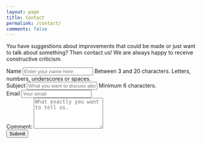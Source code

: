 ```yaml
---
layout: page
title: Contact
permalink: /contact/
comments: false
---
```


<meta name="viewport" content="width=device-width, initial-scale=1">
<link rel="stylesheet" href="/css/bootstrap.min.css">
<script src="https://ajax.googleapis.com/ajax/libs/jquery/1.11.1/jquery.min.js"></script>
<script src="http://maxcdn.bootstrapcdn.com/bootstrap/3.2.0/js/bootstrap.min.js"></script>
<script src="/js/validator.js"></script>

You have suggestions about improvements that could be made or just want to talk about something?
Then contact us! We are always happy to receive constructive criticism.

<div class="container-fluid">
  <form role="form"  data-toggle="validator" action="//formspree.io/copykatt@yandex.com" method="post">
    <div class="form-group has-feedback">
      <label for="inputName" class="control-label">Name</label>
      <input type="text" pattern="^([_A-z0-9 ]){3,20}" class="form-control" name="name" id="inputName" placeholder="Enter your name here"
      data-error="Please enter a name with 3-20 characters consiting only of letters, numbers, underscores or spaces." required>
      <span class="help-block">Between 3 and 20 characters. Letters, numbers, underscores or spaces.</span>
    </div>
    <div class="form-group has-feedback">
      <label for="inputSubject" class="control-label">Subject</label>
      <input type="text" data-minlength="6" class="form-control" name="subject" id="inputSubject" placeholder="What you want to discuss about"
      data-error="Please enter a subject with at least 6 characters" required>
      <span class="help-block with-errors">Minimum 6 characters.</span>
    </div>
    <div class="form-group has-feedback">
      <label for="inputEmail" class="control-label">Email</label>
      <input type="email" class="form-control" name="_replyto" id="inputEmail" placeholder="Your email" data-error="Please enter a valid email address." required>
      <div class="help-block with-errors"></div>
    </div>
    <div class="form-group">
      <label for="inputComment">Comment:</label>
      <textarea class="form-control" rows="5" maxlength="1000" name="comment" id="inputComment" placeholder="What exactly you want to tell us." required></textarea>
    </div>
    <div class="form-group">
    <button type="submit" class="btn btn-primary">Submit</button>
    </div>
    <input type="hidden" name="_subject" value="New submission!" />
    <input type="text" name="_gotcha" style="display:none" />
    <!-- <input type="hidden" name="_next" value="//tanukilabs.github.io/thanks/" /> -->
  </form>
</div>
